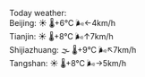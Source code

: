 Today weather:  
Beijing: ☀️ 🌡️+6°C 🌬️←4km/h  
Tianjin: ☀️ 🌡️+8°C 🌬️↑7km/h  
Shijiazhuang: 🌫  🌡️+9°C 🌬️↖7km/h  
Tangshan: ☀️ 🌡️+8°C 🌬️→5km/h  
